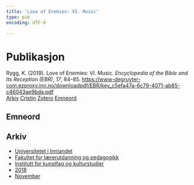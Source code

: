 ```yaml
---
title: 'Love of Enemies: VI. Music'
type: pub
encoding: UTF-8

---
```

<h1>Publikasjon</h1>
<article id="csl-bib-container-JAKM4WA8" class="csl-bib-container">
  <div class="csl-bib-body"> <div class="csl-entry">Rygg, K. (2019). Love of Enemies: VI. Music. <i>Encyclopedia of the Bible and Its Reception (EBR)</i>, <i>17</i>, 84–85. <a href="https://www-degruyter-com.ezproxy.inn.no/downloadpdf/EBR/key_c5efa47a-6c79-4071-ab85-c46043ae9bda.pdf">https://www-degruyter-com.ezproxy.inn.no/downloadpdf/EBR/key_c5efa47a-6c79-4071-ab85-c46043ae9bda.pdf</a></div> </div>
  <div class="csl-bib-buttons">
    <a href="#taxonomy-article-JAKM4WA8" alt="archive" class="csl-bib-button">Arkiv</a>
    <a href="https://app.cristin.no/results/show.jsf?id=1630500" alt="Cristin" class="csl-bib-button">Cristin</a>
    <a href="http://zotero.org/groups/5881554/items/JAKM4WA8" alt="Zotero" class="csl-bib-button">Zotero</a>
    <a href="#keywords-article-JAKM4WA8" alt="keywords" class="csl-bib-button">Emneord</a>
  </div>
  <div id="csl-bib-meta-container-JAKM4WA8"></div>
</article>
<div id="csl-bib-meta-JAKM4WA8" class="csl-bib-meta">
  <article id="keywords-article-JAKM4WA8" class="keywords-article">
    <h1>Emneord</h1>
    
  </article>
  <article id="taxonomy-article-JAKM4WA8" class="taxonomy-article">
    <h1>Arkiv</h1>
    <ul>
      <li>
        <a href="/nn/archive/?key=3DCRN523">Universitetet i Innlandet</a>
      </li>
      <li>
        <a href="/nn/archive/?key=WYNZA47F">Fakultet for lærerutdanning og pedagogikk</a>
      </li>
      <li>
        <a href="/nn/archive/?key=VBB2T4VJ">Institutt for kunstfag og kulturstudier</a>
      </li>
      <li>
        <a href="/nn/archive/?key=83ZSF7H3">2018</a>
      </li>
      <li>
        <a href="/nn/archive/?key=YAKL6WN7">November</a>
      </li>
    </ul>
  </article>
</div>
